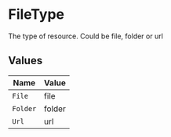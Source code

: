 # FileType

The type of resource. Could be file, folder or url


## Values

| Name     | Value    |
| -------- | -------- |
| `File`   | file     |
| `Folder` | folder   |
| `Url`    | url      |